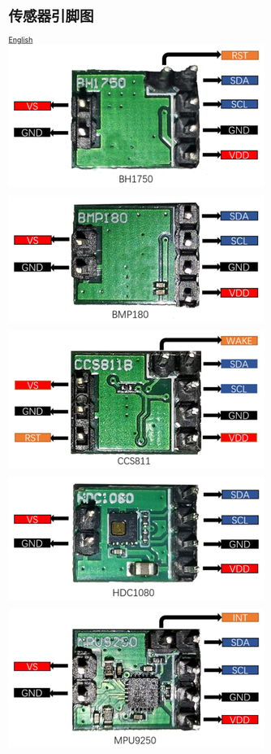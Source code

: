 # 传感器引脚图
[English](https://heltec-automation-docs.readthedocs.io/en/latest/cubecell/htcc-ac01/sensor_pinout_diagram.html)
![](img/sensor_pinout_diagram/BH1750.png)

![](img/sensor_pinout_diagram/BMP180.png)

![](img/sensor_pinout_diagram/CCS811.png)

![](img/sensor_pinout_diagram/HDC1080.png)

![](img/sensor_pinout_diagram/MPU9250.png)